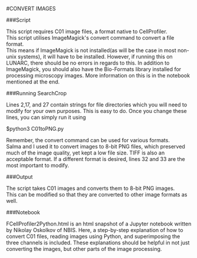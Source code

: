 #CONVERT IMAGES

###Script

This script requires C01 image files, a format native to CellProfiler.  
This script utilises ImageMagick's convert command to convert a file format.  
This means if ImageMagick is not installed(as will be the case in most non-unix
systems), it will have to be installed. However, if running this on LUNARC, there
should be no errors in regards to this. In addition to ImageMagick, you should 
also have the Bio-Formats library installed for processing microscopy images. 
More information on this is in the notebook mentioned at the end.

###Running SearchCrop

Lines 2,17, and 27 contain strings for file directories which you will need to 
modify for your own purposes. This is easy to do. Once you change these lines, 
you can simply run it using  

$python3 C01toPNG.py  

Remember, the convert command can be used for various formats.  
Salma and I used it to convert images to 8-bit PNG files, which preserved much 
of the image quality, yet kept a low file size. TIFF is also an acceptable format.
If a different format is desired, lines 32 and 33 are the most important to modify.


###Output

The script takes C01 images and converts them to 8-bit PNG images.  
This can be modified so that they are converted to other image formats as well.

###Notebook

FCellProfiler2Python.html is an html snapshot of a Jupyter notebook written by
Nikolay Oskolkov of NBIS. Here, a step-by-step explanation of how to convert C01 
files, reading images using Python, and superimposing the three channels is 
included. These explanations should be helpful in not just converting the images, 
but other parts of the image processing.
